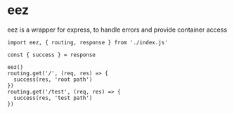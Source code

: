 # eez

eez is a wrapper for express, to handle errors and provide container access

```
import eez, { routing, response } from './index.js'
 
const { success } = response

eez()
routing.get('/', (req, res) => {
  success(res, 'root path')
})
routing.get('/test', (req, res) => {
  success(res, 'test path')
})
```

